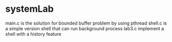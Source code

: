 # systemLab
main.c is the solution for bounded buffer problem by using pthread
shell.c is a simple version shell that can run background process
lab3.c implement a shell with a history feature
